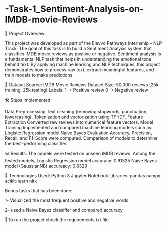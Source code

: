 # -Task-1_Sentiment-Analysis-on-IMDB-movie-Reviews
📌 Project Overview:

This project was developed as part of the Elevvo Pathways Internship – NLP Track.
The goal of this task is to build a Sentiment Analysis system that classifies IMDB movie reviews as positive or negative.
Sentiment analysis is a fundamental NLP task that helps in understanding the emotional tone behind text. By applying machine learning and NLP techniques, this project demonstrates how to process raw text, extract meaningful features, and train models to make predictions.

📂 Dataset
Source: IMDB Movie Reviews Dataset
Size: 50,000 reviews (25k training, 25k testing)
Labels:
1 → Positive review
0 → Negative review

🛠️ Steps Implemented:

Data Preprocessing
Text cleaning (removing stopwords, punctuation, lowercasing).
Tokenization and vectorization using TF-IDF.
Feature Extraction
Converted raw reviews into numerical feature vectors.
Model Training
Implemented and compared machine learning models such as:
Logistic Regression model
Naive Bayes
Evaluation
Accuracy, Precision, Recall, and F1-Score were computed.
Comparison of models to determine the best-performing classifier.


📊 Results:
The models were tested on unseen IMDB reviews.
Among the tested models, Logistic Regression model accuracy: 0.91325
Naive Bayes model (GaussianNB) accuraacy: 0.8329

🚀 Technologies Used:
Python 3
Jupyter Notebook
Libraries:
pandas
numpy
scikit-learn
nltk

Bonus tasks that has been done:

1- Visualized the most frequent positive and negative words

2- used a Naive Bayes classifier and compared accuracy


🚀To run the project check the requirements.txt file
